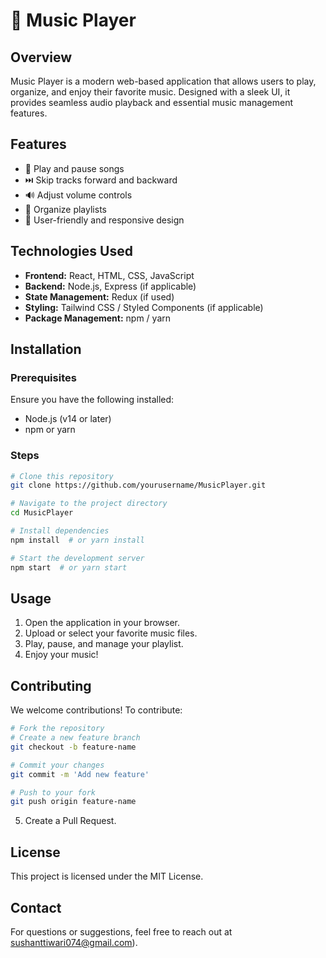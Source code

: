 # 🎵 Music Player

## Overview
Music Player is a modern web-based application that allows users to play, organize, and enjoy their favorite music. Designed with a sleek UI, it provides seamless audio playback and essential music management features.

## Features
- 🎼 Play and pause songs
- ⏭️ Skip tracks forward and backward
- 🔊 Adjust volume controls
- 📂 Organize playlists
- 🎨 User-friendly and responsive design

## Technologies Used
- **Frontend:** React, HTML, CSS, JavaScript
- **Backend:** Node.js, Express (if applicable)
- **State Management:** Redux (if used)
- **Styling:** Tailwind CSS / Styled Components (if applicable)
- **Package Management:** npm / yarn

## Installation
### Prerequisites
Ensure you have the following installed:
- Node.js (v14 or later)
- npm or yarn

### Steps
```sh
# Clone this repository
git clone https://github.com/yourusername/MusicPlayer.git

# Navigate to the project directory
cd MusicPlayer

# Install dependencies
npm install  # or yarn install

# Start the development server
npm start  # or yarn start
```

## Usage
1. Open the application in your browser.
2. Upload or select your favorite music files.
3. Play, pause, and manage your playlist.
4. Enjoy your music!

## Contributing
We welcome contributions! To contribute:
```sh
# Fork the repository
# Create a new feature branch
git checkout -b feature-name

# Commit your changes
git commit -m 'Add new feature'

# Push to your fork
git push origin feature-name
```
5. Create a Pull Request.

## License
This project is licensed under the MIT License.

## Contact
For questions or suggestions, feel free to reach out at sushanttiwari074@gmail.com).
